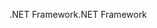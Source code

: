<span data-ttu-id="09a17-101">.NET Framework</span><span class="sxs-lookup"><span data-stu-id="09a17-101">.NET Framework</span></span>